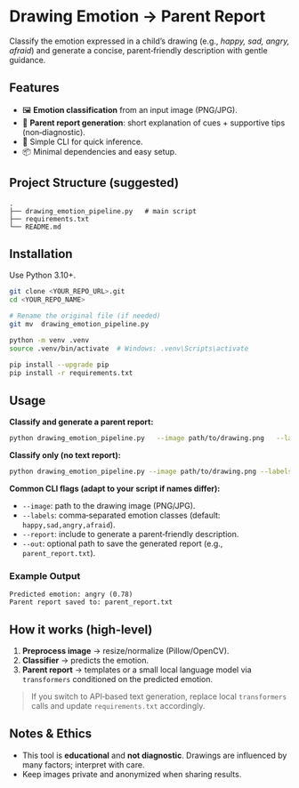 # Drawing Emotion → Parent Report

Classify the emotion expressed in a child’s drawing (e.g., *happy, sad, angry, afraid*) and generate a concise, parent‑friendly description with gentle guidance.



## Features
- 🖼️ **Emotion classification** from an input image (PNG/JPG).
- 📝 **Parent report generation**: short explanation of cues + supportive tips (non‑diagnostic).
- 🧰 Simple CLI for quick inference.
- 📦 Minimal dependencies and easy setup.

## Project Structure (suggested)
```
.
├── drawing_emotion_pipeline.py   # main script 
├── requirements.txt
└── README.md
```

## Installation
Use Python 3.10+.
```bash
git clone <YOUR_REPO_URL>.git
cd <YOUR_REPO_NAME>

# Rename the original file (if needed)
git mv  drawing_emotion_pipeline.py

python -m venv .venv
source .venv/bin/activate  # Windows: .venv\Scripts\activate

pip install --upgrade pip
pip install -r requirements.txt
```

## Usage
**Classify and generate a parent report:**
```bash
python drawing_emotion_pipeline.py   --image path/to/drawing.png   --labels "happy,sad,angry,afraid"   --report   --out parent_report.txt
```
**Classify only (no text report):**
```bash
python drawing_emotion_pipeline.py --image path/to/drawing.png --labels "happy,sad,angry,afraid"
```

**Common CLI flags (adapt to your script if names differ):**
- `--image`: path to the drawing image (PNG/JPG).
- `--labels`: comma‑separated emotion classes (default: `happy,sad,angry,afraid`).
- `--report`: include to generate a parent‑friendly description.
- `--out`: optional path to save the generated report (e.g., `parent_report.txt`).

### Example Output
```
Predicted emotion: angry (0.78)
Parent report saved to: parent_report.txt
```

## How it works (high‑level)
1. **Preprocess image** → resize/normalize (Pillow/OpenCV).
2. **Classifier** → predicts the emotion.
3. **Parent report** → templates or a small local language model via `transformers` conditioned on the predicted emotion.

> If you switch to API‑based text generation, replace local `transformers` calls and update `requirements.txt` accordingly.

## Notes & Ethics
- This tool is **educational** and **not diagnostic**. Drawings are influenced by many factors; interpret with care.
- Keep images private and anonymized when sharing results.

